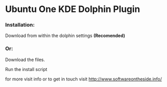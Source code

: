 Ubuntu One KDE Dolphin Plugin
==========

### Installation:

Download from within the dolphin settings __(Recomended)__

### Or:

Download the files.

Run the install script 

for more visit info or to get in touch visit http://www.softwareontheside.info/
